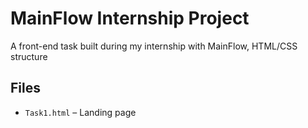 # MainFlow Internship Project

A front-end task built during my internship with MainFlow, HTML/CSS structure
## Files
- `Task1.html` – Landing page
